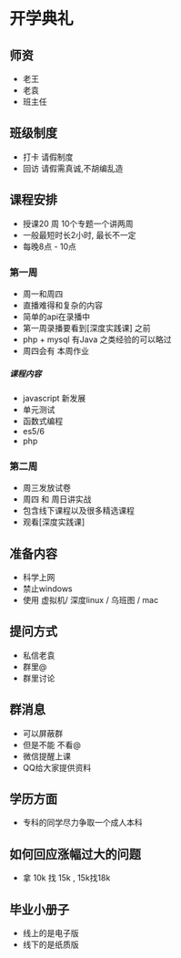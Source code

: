 # 开学典礼  
## 师资
* 老王
* 老袁
* 班主任


## 班级制度
* 打卡 请假制度
* 回访 请假需真诚,不胡编乱造

## 课程安排
* 授课20 周  10个专题一个讲两周
* 一般最短时长2小时, 最长不一定 
* 每晚8点 - 10点

### 第一周
* 周一和周四 
* 直播难得和复杂的内容
* 简单的api在录播中
* 第一周录播要看到[深度实践课] 之前 
* php + mysql 有Java 之类经验的可以略过
* 周四会有 本周作业

##### 课程内容
* javascript 新发展  
* 单元测试
* 函数式编程
* es5/6
* php


### 第二周
* 周三发放试卷
* 周四 和 周日讲实战
* 包含线下课程以及很多精选课程
* 观看[深度实践课]


## 准备内容
* 科学上网
* 禁止windows
* 使用 虚拟机/ 深度linux / 乌班图 / mac


## 提问方式
* 私信老袁
* 群里@
* 群里讨论

## 群消息
* 可以屏蔽群
* 但是不能 不看@
* 微信提醒上课
* QQ给大家提供资料



## 学历方面
* 专科的同学尽力争取一个成人本科
 

## 如何回应涨幅过大的问题
* 拿 10k 找 15k  , 15k找18k 


## 毕业小册子
* 线上的是电子版
* 线下的是纸质版

